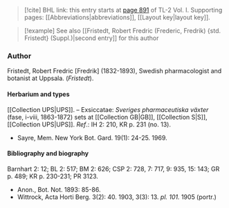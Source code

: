 > [!cite] BHL link: this entry starts at [page 891](https://www.biodiversitylibrary.org/item/103414#page/939/mode/1up) of TL-2 Vol. I.
> Supporting pages: [[Abbreviations|abbreviations]], [[Layout key|layout key]].

> [!example] See also [[Fristedt, Robert Fredric (Frederic, Fredrik) {std. Fristedt} (Suppl.)|second entry]] for this author

### Author

Fristedt, Robert Fredric \[Fredrik\] (1832-1893), Swedish pharmacologist and botanist at Uppsala. (*Fristedt*).

#### Herbarium and types

[[Collection UPS|UPS]]. – Exsiccatae: *Sveriges pharmaceutiska växter* (fase, i-viii, 1863-1872) sets at [[Collection GB|GB]], [[Collection S|S]], [[Collection UPS|UPS]].
*Ref*.: IH 2: 210, KR p. 231 (no. 13).
- Sayre, Mem. New York Bot. Gard. 19(1): 24-25. 1969.

#### Bibliography and biography

Barnhart 2: 12; BL 2: 517; BM 2: 626; CSP 2: 728, 7: 717, 9: 935, 15: 143; GR p. 489; KR p. 230-231; PR 3123.
- Anon., Bot. Not. 1893: 85-86.
- Wittrock, Acta Horti Berg. 3(2): 40. 1903, 3(3): 13. *pl. 101.* 1905 (portr.)

